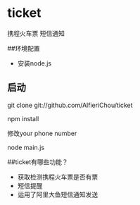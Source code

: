 # ticket
携程火车票 短信通知

##环境配置
* 安装node.js

## 启动
git clone git://github.com/AlfieriChou/ticket

npm install

修改your phone number

node main.js

##ticket有哪些功能？

* 获取检测携程火车票是否有票
* 短信提醒
* 运用了阿里大鱼短信通知发送
